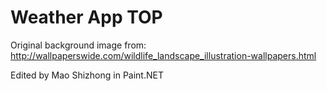 # Weather App TOP

Original background image from: http://wallpaperswide.com/wildlife_landscape_illustration-wallpapers.html

Edited by Mao Shizhong in Paint.NET
